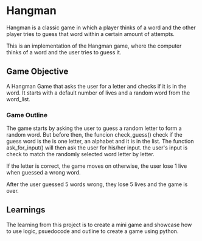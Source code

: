 # Hangman
Hangman is a classic game in which a player thinks of a word and the other player tries to guess that word within a certain amount of attempts.

This is an implementation of the Hangman game, where the computer thinks of a word and the user tries to guess it. 

## Game Objective
A Hangman Game that asks the user for a letter and checks if it is in the word.
    It starts with a default number of lives and a random word from the word_list.

### Game Outline
The game starts by asking the user to guess a random letter to form a random word.
But before then, the funcion check_guess() check if the guess word is the is one letter, an alphabet and it is in the list.
The function ask_for_input() will then ask the user for his/her input.
the user's input is check to match the randomly selected word letter by letter.

If the letter is correct, the game moves on otherwise, the user lose 1 live when guessed a wrong word.

After the user guessed 5 words wrong, they lose 5 lives and the game is over.

## Learnings
The learning from this project is to create a mini game and showcase how to use logic, psuedocode and outline to create a game using python.


